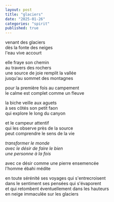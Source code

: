 ```yaml
---
layout: post
title: "glaciers"
date: "2025-01-26"
categories: "spirit"
published: true
---
```


venant des glaciers  
dès la fonte des neiges  
l'eau vive accourt  

elle fraye son chemin  
au travers des rochers  
une source de joie remplit la vallée  
jusqu'au sommet des montagnes  

pour la première fois au campement  
le calme est complet comme un fleuve  

la biche veille aux aguets  
à ses côtés son petit faon  
qui explore le long du canyon  

et le campeur attentif  
qui les observe près de la source  
peut comprendre le sens de la vie  

*transformer le monde*  
*avec le désir de faire le bien*  
*une personne à la fois*  

avec ce désir comme une pierre ensemencée  
l'homme ébahi médite  

en toute sérénité ses voyages qui s'entrecroisent  
dans le sentiment ses pensées qui s'évaporent  
et qui retombent éventuellement dans les hauteurs  
en neige immaculée sur les glaciers  
